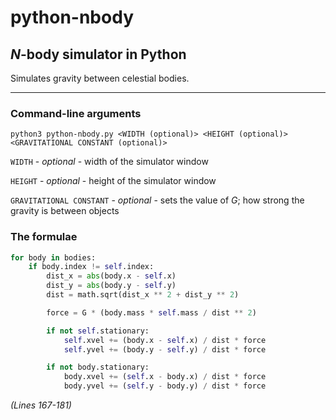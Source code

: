 # python-nbody

## *N*-body simulator in Python

Simulates gravity between celestial bodies.

---

### Command-line arguments
```
python3 python-nbody.py <WIDTH (optional)> <HEIGHT (optional)> <GRAVITATIONAL CONSTANT (optional)>
```
```WIDTH``` - *optional* - width of the simulator window

```HEIGHT``` - *optional* - height of the simulator window

```GRAVITATIONAL CONSTANT``` - *optional* - sets the value of *G*; how strong the gravity is between objects

### The formulae
```python
for body in bodies:
    if body.index != self.index:
        dist_x = abs(body.x - self.x)
        dist_y = abs(body.y - self.y)
        dist = math.sqrt(dist_x ** 2 + dist_y ** 2)

        force = G * (body.mass * self.mass / dist ** 2)

        if not self.stationary:
            self.xvel += (body.x - self.x) / dist * force
            self.yvel += (body.y - self.y) / dist * force

        if not body.stationary:
            body.xvel += (self.x - body.x) / dist * force
            body.yvel += (self.y - body.y) / dist * force
```
*(Lines 167-181)*
